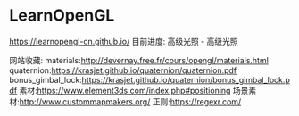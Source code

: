 # LearnOpenGL

https://learnopengl-cn.github.io/
目前进度: 高级光照 - 高级光照

网站收藏:
materials:http://devernay.free.fr/cours/opengl/materials.html
quaternion:https://krasjet.github.io/quaternion/quaternion.pdf
bonus_gimbal_lock:https://krasjet.github.io/quaternion/bonus_gimbal_lock.pdf
素材:https://www.element3ds.com/index.php#positioning
场景素材:http://www.custommapmakers.org/
正则:https://regexr.com/